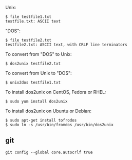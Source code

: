 Unix:
```shell
$ file testfile1.txt
testfile.txt: ASCII text
```
"DOS":
```shell
$ file testfile2.txt
testfile2.txt: ASCII text, with CRLF line terminators
```
To convert from "DOS" to Unix:
```shell
$ dos2unix testfile2.txt
```
To convert from Unix to "DOS":
```shell
$ unix2dos testfile1.txt
```
To install dos2unix on CentOS, Fedora or RHEL:
```shell
$ sudo yum install dos2unix
```
To install dos2unix on Ubuntu or Debian:
```shell
$ sudo apt-get install tofrodos
$ sudo ln -s /usr/bin/fromdos /usr/bin/dos2unix
```

git 
---
```shell
git config --global core.autocrlf true
```
